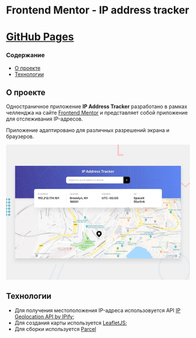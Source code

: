 # Frontend Mentor - IP address tracker

# [GitHub Pages](https://nenevaleksey.github.io/IP-Address-Tracker)

### **Содержание**
  - [О проекте](#О-проекте)
  - [Технологии](#Технологии)

## О проекте ##
Одностраничное приложение **IP Address Tracker** разработано в рамках челленджа на сайте [Frontend Mentor](https://www.frontendmentor.io/challenges) и представляет собой приложение для отслеживания IP-адресов.

Приложение адаптировано для различных разрешений экрана и браузеров.

![Design preview for the IP address tracker coding challenge](./design/desktop-preview.jpg)

## Технологии ##
- Для получения местоположения IP-адреса использовуется API  [IP Geolocation API by IPify](https://geo.ipify.org/);
- Для создания карты используется [LeafletJS](https://leafletjs.com/);
- Для сборки используется [Parcel](https://parceljs.org/)
